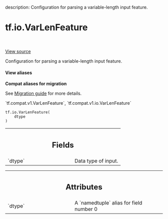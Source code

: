 description: Configuration for parsing a variable-length input feature.

<div itemscope itemtype="http://developers.google.com/ReferenceObject">
<meta itemprop="name" content="tf.io.VarLenFeature" />
<meta itemprop="path" content="Stable" />
<meta itemprop="property" content="__new__"/>
</div>

# tf.io.VarLenFeature

<!-- Insert buttons and diff -->

<table class="tfo-notebook-buttons tfo-api nocontent" align="left">

</table>

<a target="_blank" class="external" href="/code/stable/tensorflow/python/ops/parsing_config.py">View source</a>



Configuration for parsing a variable-length input feature.

<section class="expandable">
  <h4 class="showalways">View aliases</h4>
  <p>
<b>Compat aliases for migration</b>
<p>See
<a href="https://www.tensorflow.org/guide/migrate">Migration guide</a> for
more details.</p>
<p>`tf.compat.v1.VarLenFeature`, `tf.compat.v1.io.VarLenFeature`</p>
</p>
</section>

<pre class="devsite-click-to-copy prettyprint lang-py tfo-signature-link">
<code>tf.io.VarLenFeature(
    dtype
)
</code></pre>



<!-- Placeholder for "Used in" -->


<!-- Tabular view -->
 <table class="responsive fixed orange">
<colgroup><col width="214px"><col></colgroup>
<tr><th colspan="2"><h2 class="add-link">Fields</h2></th></tr>

<tr>
<td>
`dtype`<a id="dtype"></a>
</td>
<td>
Data type of input.
</td>
</tr>
</table>





<!-- Tabular view -->
 <table class="responsive fixed orange">
<colgroup><col width="214px"><col></colgroup>
<tr><th colspan="2"><h2 class="add-link">Attributes</h2></th></tr>

<tr>
<td>
`dtype`<a id="dtype"></a>
</td>
<td>
A `namedtuple` alias for field number 0
</td>
</tr>
</table>



